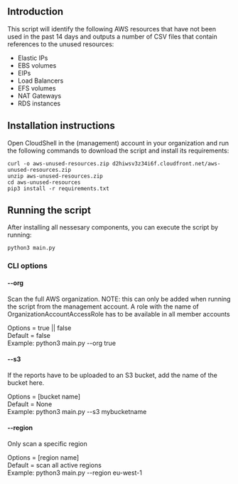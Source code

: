 ## Introduction

This script will identify the following AWS resources that have not been used in the past 14 days and outputs a number of CSV files that contain references to the unused resources:
* Elastic IPs
* EBS volumes
* EIPs
* Load Balancers
* EFS volumes
* NAT Gateways
* RDS instances

## Installation instructions

Open CloudShell in the (management) account in your organization and run the following commands to download the script and install its requirements:
```
curl -o aws-unused-resources.zip d2hiwsv3z34i6f.cloudfront.net/aws-unused-resources.zip
unzip aws-unused-resources.zip
cd aws-unused-resources
pip3 install -r requirements.txt
```
## Running the script

After installing all nessesary components, you can execute the script by running:
```
python3 main.py
```

### CLI options
#### --org
Scan the full AWS organization. NOTE: this can only be added when running the script from the management account. A role with the name of OrganizationAccountAccessRole has to be available in all member accounts

Options = true || false \
Default = false \
Example: python3 main.py --org true

#### --s3
If the reports have to be uploaded to an S3 bucket, add the name of the bucket here.

Options = [bucket name] \
Default = None \
Example: python3 main.py --s3 mybucketname

#### --region
Only scan a specific region

Options = [region name] \
Default = scan all active regions \
Example: python3 main.py --region eu-west-1